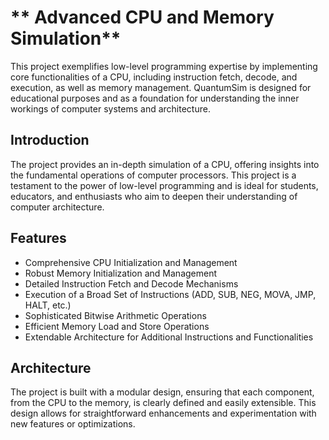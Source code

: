 # ** Advanced CPU and Memory Simulation**

 This project exemplifies low-level programming expertise by implementing core functionalities of a CPU, including instruction fetch, decode, and execution, as well as memory management. QuantumSim is designed for educational purposes and as a foundation for understanding the inner workings of computer systems and architecture.


## Introduction

The project provides an in-depth simulation of a CPU, offering insights into the fundamental operations of computer processors. This project is a testament to the power of low-level programming and is ideal for students, educators, and enthusiasts who aim to deepen their understanding of computer architecture.

## Features

- Comprehensive CPU Initialization and Management
- Robust Memory Initialization and Management
- Detailed Instruction Fetch and Decode Mechanisms
- Execution of a Broad Set of Instructions (ADD, SUB, NEG, MOVA, JMP, HALT, etc.)
- Sophisticated Bitwise Arithmetic Operations
- Efficient Memory Load and Store Operations
- Extendable Architecture for Additional Instructions and Functionalities

## Architecture

The project is built with a modular design, ensuring that each component, from the CPU to the memory, is clearly defined and easily extensible. This design allows for straightforward enhancements and experimentation with new features or optimizations.


